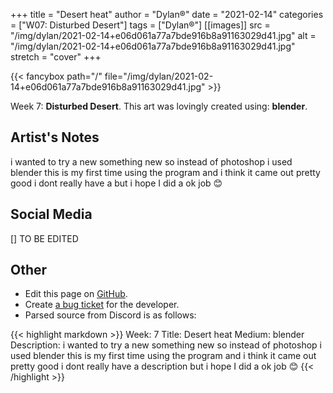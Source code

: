 +++
title =       "Desert heat"
author =      "Dylan®"
date =        "2021-02-14"
categories =  ["W07: Disturbed Desert"]
tags =        ["Dylan®"]
[[images]]
                      src = "/img/dylan/2021-02-14+e06d061a77a7bde916b8a91163029d41.jpg"
                      alt = "/img/dylan/2021-02-14+e06d061a77a7bde916b8a91163029d41.jpg"
                      stretch = "cover"
+++


{{< fancybox path="/" file="/img/dylan/2021-02-14+e06d061a77a7bde916b8a91163029d41.jpg" >}}


Week 7: **Disturbed Desert**. This art was lovingly created using: **blender**.

## Artist's Notes

i wanted to try a new something new so instead of photoshop i used blender this is my first time using the program and i think it came out pretty good i dont really have a but i hope I did a ok job 😊

## Social Media

[] TO BE EDITED

## Other

- Edit this page on [GitHub](https://github.com/teaminkling/web-refresh/edit/main/blog/content/blog/dylan-week-7-384d.md).
- Create [a bug ticket](https://github.com/teaminkling/web-refresh/issues/new?assignees=&labels=bug&template=problem-report.md&title=) for the developer.
- Parsed source from Discord is as follows:

{{< highlight markdown >}}
Week: 7
Title:  Desert heat
Medium:  blender
Description:  i wanted to try a new something new so instead of photoshop i used blender this is my first time using the program and i think it came out pretty good i dont really have a description but i hope I did a ok job 😊
{{< /highlight >}}